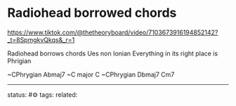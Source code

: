 # Radiohead borrowed chords
https://www.tiktok.com/@thetheoryboard/video/7103673916194852142?_t=8SpmgkvQkqs&_r=1

Radiohead borrows chords
Ues non Ionian 
Everything in its right place is Phrigian

~CPhrygian
Abmaj7
~C major
C
~CPhrygian
Dbmaj7
Cm7

---
status: #⚙️ 
tags: 
related: 